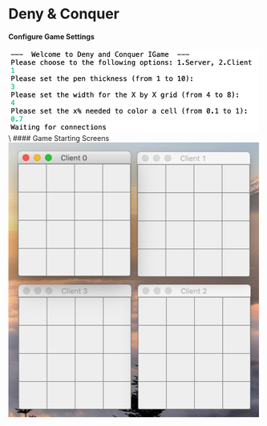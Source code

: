 # Deny & Conquer

#### Configure Game Settings
<img src="screenshots/configuration.png" width=500>
\
#### Game Starting Screens
<img src="screenshots/startingscreen.png" width=500>
